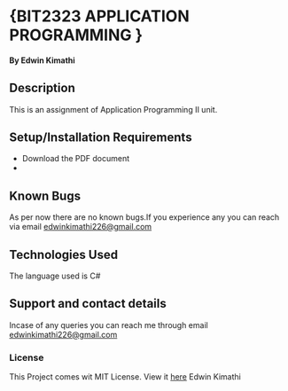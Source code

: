 # {BIT2323 APPLICATION PROGRAMMING }

#### By **Edwin Kimathi**
## Description
This is an assignment of Application Programming II unit. 
## Setup/Installation Requirements
* Download the PDF document 
* 

## Known Bugs
 As per now there are no known bugs.If you experience any you can reach via email edwinkimathi226@gmail.com
## Technologies Used
The language used is C#
## Support and contact details
Incase of any queries you can reach me through email edwinkimathi226@gmail.com
### License
This Project comes wit MIT License. View it <a href="https://github.com/edwinkim16/BIT2323-C-Sharp-Assignment/blob/master/License">here</a>
 Edwin Kimathi
  